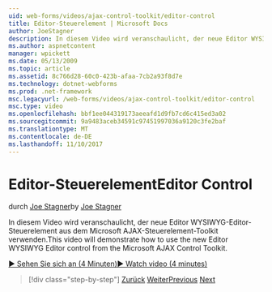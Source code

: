 ```yaml
---
uid: web-forms/videos/ajax-control-toolkit/editor-control
title: Editor-Steuerelement | Microsoft Docs
author: JoeStagner
description: In diesem Video wird veranschaulicht, der neue Editor WYSIWYG-Editor-Steuerelement aus dem Microsoft AJAX-Steuerelement-Toolkit verwenden.
ms.author: aspnetcontent
manager: wpickett
ms.date: 05/13/2009
ms.topic: article
ms.assetid: 8c766d28-60c0-423b-afaa-7cb2a93f8d7e
ms.technology: dotnet-webforms
ms.prod: .net-framework
msc.legacyurl: /web-forms/videos/ajax-control-toolkit/editor-control
msc.type: video
ms.openlocfilehash: bbf1ee044319173aeeafd1d9fb7cd6c415ed3a02
ms.sourcegitcommit: 9a9483aceb34591c97451997036a9120c3fe2baf
ms.translationtype: MT
ms.contentlocale: de-DE
ms.lasthandoff: 11/10/2017
---
```

<a name="editor-control"></a><span data-ttu-id="fa6e1-103">Editor-Steuerelement</span><span class="sxs-lookup"><span data-stu-id="fa6e1-103">Editor Control</span></span>
====================
<span data-ttu-id="fa6e1-104">durch [Joe Stagner](https://github.com/JoeStagner)</span><span class="sxs-lookup"><span data-stu-id="fa6e1-104">by [Joe Stagner](https://github.com/JoeStagner)</span></span>

<span data-ttu-id="fa6e1-105">In diesem Video wird veranschaulicht, der neue Editor WYSIWYG-Editor-Steuerelement aus dem Microsoft AJAX-Steuerelement-Toolkit verwenden.</span><span class="sxs-lookup"><span data-stu-id="fa6e1-105">This video will demonstrate how to use the new Editor WYSIWYG Editor control from the Microsoft AJAX Control Toolkit.</span></span>

[<span data-ttu-id="fa6e1-106">&#9654; Sehen Sie sich an (4 Minuten)</span><span class="sxs-lookup"><span data-stu-id="fa6e1-106">&#9654; Watch video (4 minutes)</span></span>](https://channel9.msdn.com/Blogs/ASP-NET-Site-Videos/editor-control)

>[!div class="step-by-step"]
<span data-ttu-id="fa6e1-107">[Zurück](combo-box.md)
[Weiter](editor-control-custom.md)</span><span class="sxs-lookup"><span data-stu-id="fa6e1-107">[Previous](combo-box.md)
[Next](editor-control-custom.md)</span></span>
